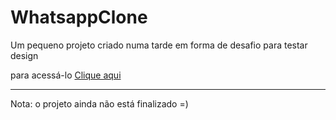 # WhatsappClone

Um pequeno projeto criado numa tarde em forma de desafio para testar design

para acessá-lo [Clique aqui](wellytonsdj.github.io/whatsapp-design-clone)

---
Nota: o projeto ainda não está finalizado =)